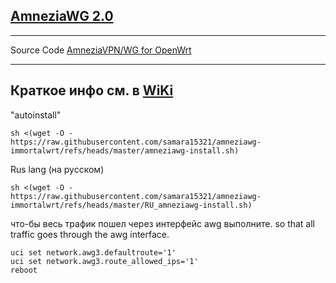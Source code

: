 [AmneziaWG 2.0](https://github.com/samara1531/awg2)
--------

--------------------------
Source Code [AmneziaVPN/WG for OpenWrt](https://github.com/amnezia-vpn/amneziawg-openwrt)

------------------------------
Краткое инфо см. в [WiKi](https://github.com/samara1531/amneziawg-openwrt/wiki)
------------------

"autoinstall"
```
sh <(wget -O - https://raw.githubusercontent.com/samara15321/amneziawg-immortalwrt/refs/heads/master/amneziawg-install.sh)
```
Rus lang (на русском)
```
sh <(wget -O - https://raw.githubusercontent.com/samara15321/amneziawg-immortalwrt/refs/heads/master/RU_amneziawg-install.sh)
```

что-бы весь трафик пошел через интерфейс awg выполните.
so that all traffic goes through the awg interface.
```
uci set network.awg3.defaultroute='1'
uci set network.awg3.route_allowed_ips='1'
reboot
```
